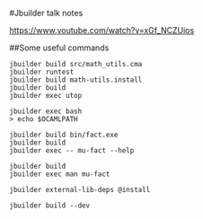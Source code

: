 #Jbuilder talk notes

https://www.youtube.com/watch?v=xGf_NCZUios

##Some useful commands

```
jbuilder build src/math_utils.cma
jbuilder runtest
jbuilder build math-utils.install
jbuilder build
jbuilder exec utop
```

```
jbuilder exec bash
> echo $OCAMLPATH
```

```
jbuilder build bin/fact.exe
jbuilder build
jbuilder exec -- mu-fact --help
```

```
jbuilder build
jbuilder exec man mu-fact
```

```
jbuilder external-lib-deps @install
```

```
jbuilder build --dev
```
